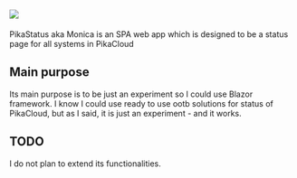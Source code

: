 # ![](https://me.lukas-bownik.net/img/logos/pikacloud_status.svg)
PikaStatus aka Monica is an SPA web app which is designed to be a status page for all systems in PikaCloud

## Main purpose

Its main purpose is to be just an experiment so I could use Blazor framework. I know I could use ready to use ootb solutions for status of PikaCloud, but as I said, it is just an experiment - and it works.

## TODO

I do not plan to extend its functionalities.
